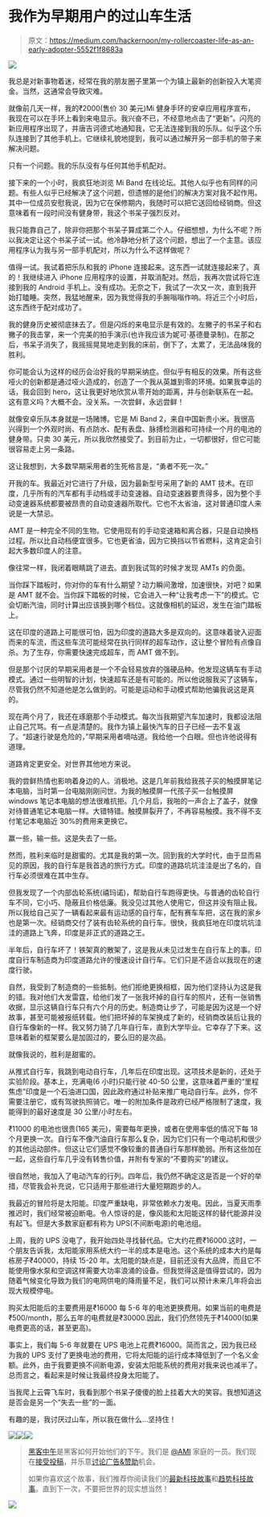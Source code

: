 # 我作为早期用户的过山车生活

> 原文：<https://medium.com/hackernoon/my-rollercoaster-life-as-an-early-adopter-5552f1f8683a>

![](img/ba93ad6ef81d07c8ffabaa7d58acebe1.png)

我总是对新事物着迷，经常在我的朋友圈子里第一个为镇上最新的创新投入大笔资金。当然，这通常会导致灾难。

就像前几天一样，我的₹2000(售价 30 美元)Mi 健身手环的安卓应用程序宣布，我现在可以在手环上看到来电显示。我兴奋不已，不经意地点击了“更新”。闪亮的新应用程序出现了，并唐吉诃德式地通知我，它无法连接到我的乐队。似乎这个乐队连接到了其他手机上。它继续礼貌地提到，我可以通过解开另一部手机的带子来解决问题。

只有一个问题。我的乐队没有与任何其他手机配对。

接下来的一个小时，我疯狂地浏览 Mi Band 在线论坛。其他人似乎也有同样的问题。有些人似乎已经解决了这个问题，但遗憾的是他们的解决方案对我不起作用。其中一位成员安慰我说，因为它在保修期内，我随时可以把它送回给经销商。但这意味着有一段时间没有健身带，我这个书呆子强烈反对。

我只能靠自己了，除非你把那个书呆子算成第二个人。仔细想想，为什么不呢？所以我决定让这个书呆子试一试。他冷静地分析了这个问题，想出了一个主意。该应用程序认为我与另一部手机配对，所以为什么不这样做呢？

值得一试。我试着把乐队和我的 iPhone 连接起来。这东西一试就连接起来了。真的！我继续进入 iPhone 应用程序的设置，并取消配对。然后，我再次尝试将它连接到我的 Android 手机上。没有成功。无奈之下，我试了一次又一次，直到我开始打瞌睡。突然，我猛地醒来，因为我觉得我的手腕嗡嗡作响。将近三个小时后，这东西终于配对成功了。

我的健身历史被彻底抹去了。但是闪烁的来电显示是有效的。左撇子的书呆子和右撇子的我击掌，来一个完美的拍手演示(也许我应该为妮可·基德曼录制)。在那之后，书呆子消失了，我摇摇晃晃地走到我的床前，倒下了，太累了，无法品味我的胜利。

你可能会认为这样的经历会治好我的早期采纳症。但似乎有相反的效果。所有这些哑火的创新都是通过哑火造成的，创造了一个我从英雄到零的环境。如果我幸运的话，我会回到 hero，这让我更好地欣赏从零开始的距离，并与创新联系在一起。这有意义吗？大概不会。没关系。一次尝鲜，永远尝鲜！

就像安卓乐队本身就是一场赌博。它是 Mi Band 2，来自中国新贵小米。我很高兴得到一个外观时尚、有点防水、配有表盘、脉搏检测器和可持续一个月的电池的健身带。只卖 30 美元，所以我欣然接受了。到目前为止，一切都很好，但它可能很容易走上另一条路。

这让我想到，大多数早期采用者的生死格言是，“勇者不死一次。”

开我的车。我最近对它进行了升级，因为最新型号采用了新的 AMT 技术。在印度，几乎所有的汽车都有手动档或手动变速器。自动变速器要贵得多，因为整个手动变速器系统都要被昂贵的自动变速器所取代。它也不太省油，这对普通印度人来说是一大禁忌。

AMT 是一种完全不同的生物。它使用现有的手动变速箱和离合器，只是自动换档过程。所以比自动档便宜很多。它也更省油，因为它换挡以节省燃料，这肯定会引起大多数印度人的注意。

像往常一样，我闭着眼睛跳了进去。直到我试驾的时候才发现 AMTs 的负面。

当你踩下踏板时，你对你的车有什么期望？动力瞬间激增，加速很快，对吧？如果是 AMT 就不会。当你踩下踏板的时候，它会进入一种“让我考虑一下”的模式。它会切断汽油，同时计算出应该换到哪个档位。这就像相机的延迟，发生在油门踏板上。

这在印度的道路上可能很可怕，因为印度的道路大多是双向的。这意味着驶入迎面而来的车流，而这些车流可能经常在执行同样的超车动作，这让整个冒险有点像自杀。为了生存，你需要快速完成超车，而 AMT 做不到。

但是那个讨厌的早期采用者是一个不会轻易放弃的强硬品种。他发现这辆车有手动模式。通过一些明智的计划，快速超车还是有可能的。所以他说服我买了这辆车，尽管我仍然不知道他是怎么做到的。可能是运动和手动模式帮助他骗我说这是真的。

现在两个月了，我还在琢磨那个手动模式。每次当我期望汽车加速时，我都设法阻止自己咒骂。有一点是清楚的。我作为镇上最快汽车的日子已经一去不复返了。“超速行驶是危险的，”早期采用者嘀咕道。我给他一个白眼。但也许他说得有道理。

道路肯定更安全。对世界其他地方来说。

我的尝鲜热情也影响着身边的人。消极地。这是几年前我给我孩子买的触摸屏笔记本电脑，当时第一台电脑刚刚问世。为我的触摸屏一代孩子买一台触摸屏 windows 笔记本电脑的想法很难抗拒。几个月后，我啪的一声合上了盖子，就像对待普通笔记本电脑一样。大错特错。触摸屏裂开了，不再容易触摸。我不得不支付笔记本电脑近 30%的费用来更换它。

赢一些，输一些。这是失去了一些。

然而，胜利来临时是甜蜜的。尤其是我的第一次。回到我的大学时代，由于显而易见的原因，我的自行车是我首选的旅行方式。印度的道路坑坑洼洼是出了名的，自行车必须很难在其中生存。

但我发现了一个内部齿轮系统(禧玛诺)，帮助自行车跑得更快。与普通的齿轮自行车不同，它小巧、隐蔽且价格低廉。我没见过其他人使用它，但这并没有阻止我。所以我给自己买了一辆看起来最有运动感的自行车，配有赛车车把，这在我的家乡也是第一次。经销商交付了装有齿轮系统的自行车。很快，我疯狂地在印度坑坑洼洼的道路上飞奔，印度是非正式的道路之王。

半年后，自行车坏了！铁架真的散架了，这是我从未见过发生在自行车上的事。印度自行车制造商为印度道路允许的慢速设计自行车。它们只是不适合以我现在的速度行驶。

自然，我受到了制造商的一些抵制。他们拒绝更换相框，因为他们坚持认为这是我的错。我对他们大发雷霆，给他们发了一张我坏掉的自行车的照片，还有一张销售收据，显示这辆自行车只有六个月的历史。制造商让步了，可能是因为这是一个好故事，甚至可能被报纸转载。他们把坏掉的车架换成了新的，经销商改装后让我的自行车像新的一样。我又努力骑了几年自行车，直到大学毕业。它幸存了下来。这意味着新的框架要么是加固过的，要么旧的是次品。

就像我说的，胜利是甜蜜的。

从推式自行车，我跳到电动自行车，几年后在印度出现。这项技术是新的，还处于实验阶段。基本上，充满电(6 小时)只能行驶 40-50 公里，这意味着严重的“里程焦虑”印度是一个石油进口国，因此政府通过补贴来推广电动自行车。此外，你不需要注册它，或有驾驶执照骑它。唯一的附加条件是政府已经严格限制了速度，我能得到的最好速度是 30 公里/小时左右。

₹11000 的电池也很贵(165 美元)，需要每年更换，或者在使用率低的情况下每 18 个月更换一次。自行车不像汽油自行车那么复杂，因为它们只有一个电动机和很少的其他运动部件。但这让它们感觉不像较重的普通自行车那样脆弱。所有这些加在一起，这些自行车几乎没有转售价值，并附有专家的“不要购买”的建议。

很自然地，我加入了电动汽车的行列。四年后，我仍然不确定这是否是一个好的举措，尽管我会补充说，它只适用于那些进行大量短期跑步的人。

我最近的冒险将是太阳能。印度严重缺电，非常依赖水力发电。因此，当夏天雨季推迟时，我们经常被迫断电。令人惊讶的是，像风能和太阳能这样的替代能源并没有起飞。但是大多数家庭都有称为 UPS(不间断电源)的电池组。

上周，我的 UPS 没电了，我开始四处寻找替代品。它大约花费₹16000.这时，一个朋友告诉我，太阳能家用系统大约一半的成本是电池。这个系统的成本大约是每栋房子₹40000，持续 15-20 年。太阳能的缺点是，目前还没有大品牌，而且它不能使用像水泵和空调这样需要大功率浪涌的设备。但我觉得这是值得尝试的，因为随着气候变化导致为我们的电网供电的降雨量不足，我们可以预计未来几年将会出现大规模停电。

购买太阳能后的主要费用是₹16000 每 5-6 年的电池更换费用。如果当前的电费是₹500/month，那么五年的电费就是₹30000.因此，我们仍然领先于₹14000(如果电费更高的话，甚至更高)。

事实上，我们每 5-6 年就要在 UPS 电池上花费₹16000。简而言之，因为我已经为我的 UPS 支付了更换电池的费用，它将太阳能的运行成本降低到了一个名义金额。此外，由于我要更换不间断电源，安装太阳能系统的费用对我来说也减半了。总而言之，看起来是时候让我最终投身太阳能了。

当我爬上云霄飞车时，我看到那个书呆子傻傻的脸上挂着大大的笑容。我想知道这是否会是另一个“失去一些”的一面。

有趣的是，我讨厌过山车，所以我在做什么…坚持住！

[![](img/50ef4044ecd4e250b5d50f368b775d38.png)](http://bit.ly/HackernoonFB)[![](img/979d9a46439d5aebbdcdca574e21dc81.png)](https://goo.gl/k7XYbx)[![](img/2930ba6bd2c12218fdbbf7e02c8746ff.png)](https://goo.gl/4ofytp)

> [黑客中午](http://bit.ly/Hackernoon)是黑客如何开始他们的下午。我们是 [@AMI](http://bit.ly/atAMIatAMI) 家庭的一员。我们现在[接受投稿](http://bit.ly/hackernoonsubmission)，并乐意[讨论广告&赞助](mailto:partners@amipublications.com)机会。
> 
> 如果你喜欢这个故事，我们推荐你阅读我们的[最新科技故事](http://bit.ly/hackernoonlatestt)和[趋势科技故事](https://hackernoon.com/trending)。直到下一次，不要把世界的现实想当然！

![](img/be0ca55ba73a573dce11effb2ee80d56.png)